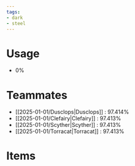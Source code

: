 ```yaml
---
tags:
- dark
- steel
---
```

# Usage
- 0%
# Teammates
- [[2025-01-01/Dusclops|Dusclops]] : 97.414%
- [[2025-01-01/Clefairy|Clefairy]] : 97.413%
- [[2025-01-01/Scyther|Scyther]] : 97.413%
- [[2025-01-01/Torracat|Torracat]] : 97.413%
# Items